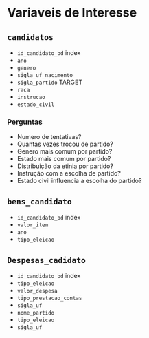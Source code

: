 # Variaveis de Interesse


## `candidatos`
- `id_candidato_bd` index
- `ano`
- `genero`
- `sigla_uf_nacimento`
- `sigla_partido` TARGET
- `raca`
- `instrucao`
- `estado_civil`

### Perguntas
- Numero de tentativas?
- Quantas vezes trocou de partido?
- Genero mais comum por partido?
- Estado mais comum por partido?
- Distribuição da etinia por partido?
- Instrução com a escolha de partido?
- Estado civil influencia a escolha do partido?

## `bens_candidato`
- `id_candidato_bd` index
- `valor_item`
- `ano`
- `tipo_eleicao`

## `Despesas_cadidato`
- `id_candidato_bd` index
- `tipo_eleicao`
- `valor_despesa`
- `tipo_prestacao_contas`
- `sigla_uf`
- `nome_partido`
- `tipo_eleicao`
- `sigla_uf`




